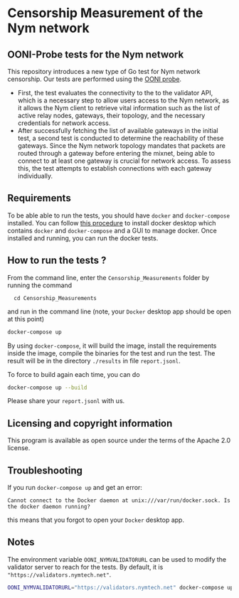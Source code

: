 # Censorship Measurement of the Nym network

## OONI-Probe tests for the Nym network

This repository introduces a new type of Go test for Nym network censorship. Our tests are performed using the [OONI probe](https://ooni.org/).
* First, the test evaluates the connectivity to the to the validator API, which is a necessary step to allow users access to the Nym network, as it allows the Nym client to retrieve vital information such as the list of active relay nodes,
gateways, their topology, and the necessary credentials for network access.
* After successfully fetching the list of available gateways in the initial test,
a second test is conducted to determine the reachability of these gateways.
Since the Nym network topology mandates that packets are routed through
a gateway before entering the mixnet, being able to connect to at least one
gateway is crucial for network access. To assess this, the test attempts to
establish connections with each gateway individually.

## Requirements
To be able able to run the tests, you should have `docker`  and `docker-compose` installed. You can follow [this procedure](https://docs.docker.com/desktop) to install docker desktop which contains `docker` and `docker-compose` and a GUI to manage docker. Once installed and running, you can run the docker tests.

## How to run the tests ?

From the command line, enter the `Censorship_Measurements` folder by running the command
```
  cd Censorship_Measurements
```

and run in the command line (note, your `Docker` desktop app should be open at this point)

```bash
docker-compose up
```
By using `docker-compose`, it will build the image, install the requirements inside the image, compile the binaries for the test and run the test. The result will be in the directory `./results` in file `report.jsonl`.

To force to build again each time, you can do

```bash
docker-compose up --build
```

Please share your `report.jsonl` with us.

## Licensing and copyright information
This program is available as open source under the terms of the Apache 2.0 license.

## Troubleshooting

If you run `docker-compose up` and get an error:

`Cannot connect to the Docker daemon at unix:///var/run/docker.sock. Is the docker daemon running?`

this means that you forgot to open your `Docker` desktop app.

## Notes
The environment variable `OONI_NYMVALIDATORURL` can be used to modify the validator server to reach for the tests. By default, it is `"https://validators.nymtech.net"`.

```bash
OONI_NYMVALIDATORURL="https://validators.nymtech.net" docker-compose up
```
